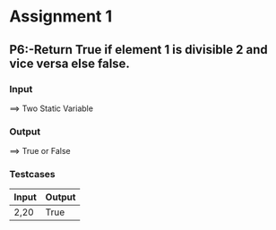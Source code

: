 # Assignment 1
## P6:-Return True if element 1 is divisible 2 and vice versa else false.


### Input
==> Two Static Variable 

### Output

==> True or False

### Testcases

| Input | Output|
| ------ | ------|
| 2,20   |True  |





